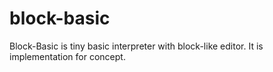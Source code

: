 block-basic
===========

Block-Basic is tiny basic interpreter with block-like editor.
It is implementation for concept.

